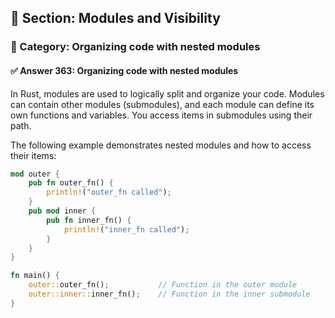 ## 📘 Section: Modules and Visibility  
### 🔹 Category: Organizing code with nested modules  
#### ✅ Answer 363: Organizing code with nested modules

In Rust, modules are used to logically split and organize your code. Modules can contain other modules (submodules), and each module can define its own functions and variables. You access items in submodules using their path.

The following example demonstrates nested modules and how to access their items:

```rust
mod outer {
    pub fn outer_fn() {
        println!("outer_fn called");
    }
    pub mod inner {
        pub fn inner_fn() {
            println!("inner_fn called");
        }
    }
}

fn main() {
    outer::outer_fn();           // Function in the outer module
    outer::inner::inner_fn();    // Function in the inner submodule
}
```
